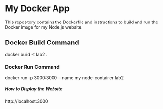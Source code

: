 # My Docker App

This repository contains the Dockerfile and instructions to build and run the Docker image for my Node.js website.

## Docker Build Command

docker build -t lab2 .


### Docker Run Command

docker run -p 3000:3000 --name my-node-container lab2

##### How to Display the Website

http://localhost:3000
